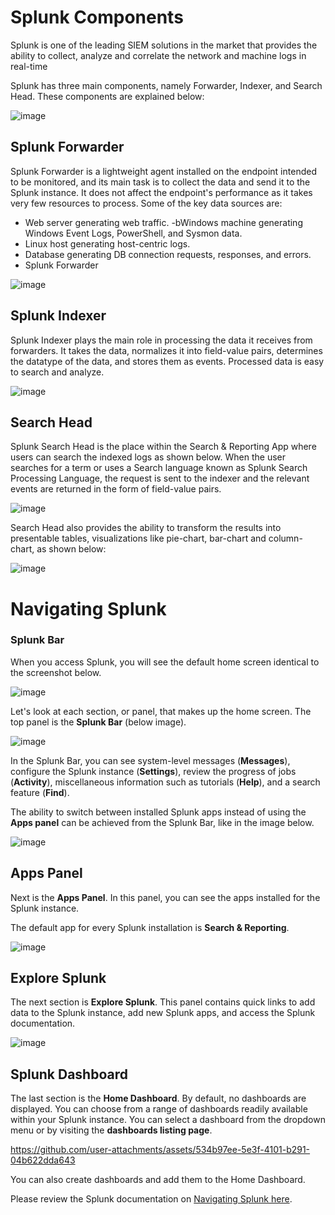 # Splunk Components

Splunk is one of the leading SIEM solutions in the market that provides the ability to collect, analyze and correlate the network and machine logs in real-time

Splunk has three main components, namely Forwarder, Indexer, and Search Head. These components are explained below:

![image](https://github.com/user-attachments/assets/2f44733d-63f9-4918-85b4-1e7fde8c6894)

## Splunk Forwarder

Splunk Forwarder is a lightweight agent installed on the endpoint intended to be monitored, and its main task is to collect the data and send it to the Splunk instance. It does not affect the endpoint's performance as it takes very few resources to process. Some of the key data sources are:

- Web server generating web traffic.
-bWindows machine generating Windows Event Logs, PowerShell, and Sysmon data.
- Linux host generating host-centric logs.
- Database generating DB connection requests, responses, and errors.
- Splunk Forwarder

![image](https://github.com/user-attachments/assets/bdc1c0c3-6906-429a-b643-13103d3354c4)

## Splunk Indexer
Splunk Indexer plays the main role in processing the data it receives from forwarders. It takes the data, normalizes it into field-value pairs, determines the datatype of the data, and stores them as events. Processed data is easy to search and analyze.

![image](https://github.com/user-attachments/assets/3ae637f3-62cb-4b79-970d-dac3d5735428)
## Search Head

Splunk Search Head is the place within the Search & Reporting App where users can search the indexed logs as shown below. When the user searches for a term or uses a Search language known as Splunk Search Processing Language, the request is sent to the indexer and the relevant events are returned in the form of field-value pairs.

![image](https://github.com/user-attachments/assets/a011a224-4082-42a4-8d95-e13339633e94)

Search Head also provides the ability to transform the results into presentable tables, visualizations like pie-chart, bar-chart and column-chart, as shown below:

![image](https://github.com/user-attachments/assets/1ac354fc-2443-4a7d-bf06-be926725c3ac)

# Navigating Splunk

### ﻿Splunk Bar

When you access Splunk, you will see the default home screen identical to the screenshot below.

![image](https://github.com/user-attachments/assets/2333f424-d6e4-4652-aafc-fd5d4d3ed4ca)


Let's look at each section, or panel, that makes up the home screen. The top panel is the **Splunk Bar** (below image). 

![image](https://github.com/user-attachments/assets/a413e16f-b9df-414e-902d-c97fe04f111c)

In the Splunk Bar, you can see system-level messages (**Messages**), configure the Splunk instance (**Settings**), review the progress of jobs (**Activity**), miscellaneous information such as tutorials (**Help**), and a search feature (**Find**). 

The ability to switch between installed Splunk apps instead of using the **Apps panel** can be achieved from the Splunk Bar, like in the image below.

![image](https://github.com/user-attachments/assets/69de0949-90e5-499d-aa28-9f357d479fbc)

## Apps Panel

Next is the **Apps Panel**.  In this panel, you can see the apps installed for the Splunk instance. 

The default app for every Splunk installation is **Search & Reporting**. 

![image](https://github.com/user-attachments/assets/d33591cf-cf92-4e66-8b7f-8ecc5df08817)

## Explore Splunk

The next section is **Explore Splunk**. This panel contains quick links to add data to the Splunk instance, add new Splunk apps, and access the Splunk documentation. 

![image](https://github.com/user-attachments/assets/6d0e4fcc-8857-4a38-b41f-33ad5d93f9dc)

## Splunk Dashboard

The last section is the **Home Dashboard**. By default, no dashboards are displayed. You can choose from a range of dashboards readily available within your Splunk instance. You can select a dashboard from the dropdown menu or by visiting the **dashboards listing page**.

https://github.com/user-attachments/assets/534b97ee-5e3f-4101-b291-04b622dda643

You can also create dashboards and add them to the Home Dashboard. 

Please review the Splunk documentation on [Navigating Splunk here](https://docs.splunk.com/Documentation/Splunk/8.1.2/SearchTutorial/NavigatingSplunk).

